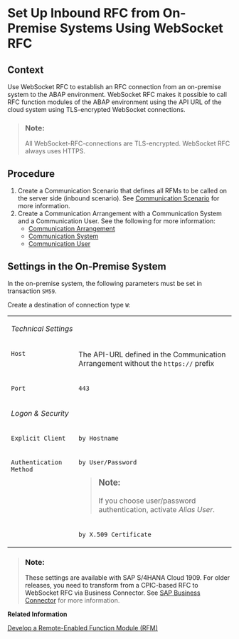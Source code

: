<!-- loiob76751c2591d41a69727c0f39a9bf1bb -->

# Set Up Inbound RFC from On-Premise Systems Using WebSocket RFC



<a name="loiob76751c2591d41a69727c0f39a9bf1bb__section_jg4_l3s_qtb"/>

## Context

Use WebSocket RFC to establish an RFC connection from an on-premise system to the ABAP environment. WebSocket RFC makes it possible to call RFC function modules of the ABAP environment using the API URL of the cloud system using TLS-encrypted WebSocket connections.

> ### Note:  
> All WebSocket-RFC-connections are TLS-encrypted. WebSocket RFC always uses HTTPS.



<a name="loiob76751c2591d41a69727c0f39a9bf1bb__section_yy5_jls_qtb"/>

## Procedure

1.  Create a Communication Scenario that defines all RFMs to be called on the server side \(inbound scenario\). See [Communication Scenario](communication-management-5b8ff39.md#loio7ea7276c89a644d9867bf0f8627aed67) for more information.
2.  Create a Communication Arrangement with a Communication System and a Communication User. See the following for more information:
    -   [Communication Arrangement](communication-management-5b8ff39.md#loio201de48e2f57404e9222181b019eff14)
    -   [Communication System](communication-management-5b8ff39.md#loio875a3d6b20cb4934bcfea815e28afaa1)
    -   [Communication User](communication-management-5b8ff39.md#loio09a1ee098bde4f42baab2bdc14b42f9b)




<a name="loiob76751c2591d41a69727c0f39a9bf1bb__section_edp_jkr_stb"/>

## Settings in the On-Premise System

In the on-premise system, the following parameters must be set in transaction `SM59`.

Create a destination of connection type `W`:


<table>
<tr>
<td valign="top" colspan="2">

*Technical Settings*

</td>
</tr>
<tr>
<td valign="top">

`Host`

</td>
<td valign="top">

The API-URL defined in the Communication Arrangement without the `https://` prefix

</td>
</tr>
<tr>
<td valign="top">

`Port`

</td>
<td valign="top">

`443`

</td>
</tr>
<tr>
<td valign="top" colspan="2">

*Logon & Security*

</td>
</tr>
<tr>
<td valign="top">

`Explicit Client`

</td>
<td valign="top">

`by Hostname`

</td>
</tr>
<tr>
<td valign="top" rowspan="2">

`Authentication Method`

</td>
<td valign="top">

`by User/Password`

> ### Note:  
> If you choose user/password authentication, activate *Alias User*.



</td>
</tr>
<tr>
<td valign="top">

`by X.509 Certificate`

</td>
</tr>
</table>

> ### Note:  
> These settings are available with SAP S/4HANA Cloud 1909. For older releases, you need to transform from a CPIC-based RFC to WebSocket RFC via Business Connector. See [SAP Business Connector](https://support.sap.com/en/product/connectors/bc.html) for more information.

**Related Information**  


[Develop a Remote-Enabled Function Module \(RFM\)](develop-a-remote-enabled-function-module-rfm-abf7105.md "Develop RFMs in ABAP Development Tools (ADT).")

